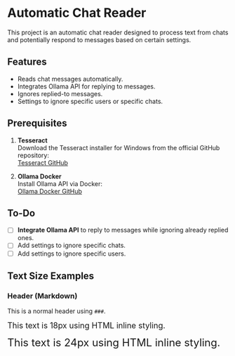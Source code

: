 # Automatic Chat Reader

This project is an automatic chat reader designed to process text from chats and potentially respond to messages based on certain settings.

## Features
- Reads chat messages automatically.
- Integrates Ollama API for replying to messages.
- Ignores replied-to messages.
- Settings to ignore specific users or specific chats.

## Prerequisites
1. **Tesseract**  
   Download the Tesseract installer for Windows from the official GitHub repository:  
   [Tesseract GitHub](https://github.com/UB-Mannheim/tesseract/wiki)
   
2. **Ollama Docker**  
   Install Ollama API via Docker:  
   [Ollama Docker GitHub](https://github.com/valiantlynx/ollama-docker)

## To-Do
- [ ] **Integrate Ollama API** to reply to messages while ignoring already replied ones.
- [ ] Add settings to ignore specific chats.
- [ ] Add settings to ignore specific users.

## Text Size Examples

### Header (Markdown)  
This is a normal header using `###`.

<p><span style="font-size:18px">This text is 18px using HTML inline styling.</span></p>

<p><span style="font-size:24px">This text is 24px using HTML inline styling.</span></p>
